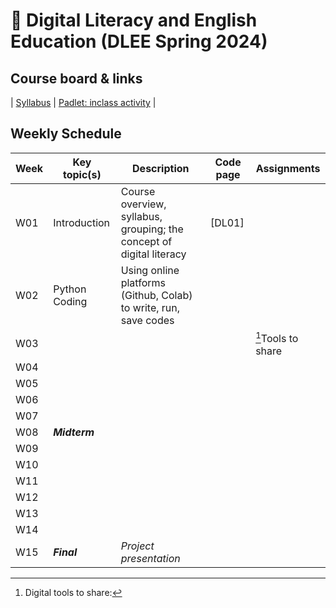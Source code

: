 # 🌿 Digital Literacy and English Education (DLEE Spring 2024)

## Course board & links
| [Syllabus]() | [Padlet: inclass activity]() |

## Weekly Schedule

|Week|Key topic(s)|Description|Code page|Assignments|
|--|--|--|--|--|
|W01|Introduction|Course overview, syllabus, grouping; the concept of digital literacy|[DL01]||
|W02|Python Coding|Using online platforms (Github, Colab) to write, run, save codes|||
|W03||||[^1]Tools to share|
|W04|||||
|W05|||||
|W06|||||
|W07|||||
|W08|**_Midterm_**||||
|W09|||||
|W10|||||
|W11|||||
|W12|||||
|W13|||||
|W14|||||
|W15|**_Final_**|_Project presentation_|||

[^1]: Digital tools to share: 


